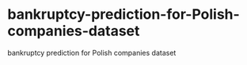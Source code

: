 # bankruptcy-prediction-for-Polish-companies-dataset
bankruptcy prediction for Polish companies dataset
